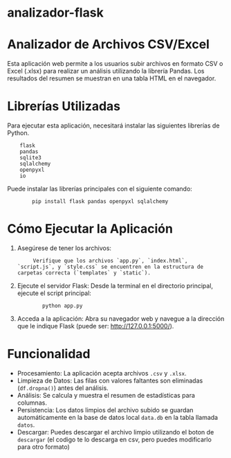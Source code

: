 ﻿# analizador-flask

# Analizador de Archivos CSV/Excel

Esta aplicación web permite a los usuarios subir archivos en formato CSV o Excel (.xlsx) para realizar un análisis utilizando la librería Pandas.
Los resultados del resumen se muestran en una tabla HTML en el navegador.

# Librerías Utilizadas

Para ejecutar esta aplicación, necesitará instalar las siguientes librerías de Python.

        flask
        pandas
        sqlite3
        sqlalchemy
        openpyxl
        io

Puede instalar las librerías principales con el siguiente comando:

            pip install flask pandas openpyxl sqlalchemy

# Cómo Ejecutar la Aplicación

1.  Asegúrese de tener los archivos:

             Verifique que los archivos `app.py`, `index.html`, `script.js`, y `style.css` se encuentren en la estructura de carpetas correcta (`templates` y `static`).

2.  Ejecute el servidor Flask: Desde la terminal en el directorio principal, ejecute el script principal:

                python app.py

3.  Acceda a la aplicación: Abra su navegador web y navegue a la dirección que le indique Flask (puede ser: http://127.0.0.1:5000/).

# Funcionalidad

- Procesamiento: La aplicación acepta archivos `.csv` y `.xlsx`.
- Limpieza de Datos: Las filas con valores faltantes son eliminadas (`df.dropna()`) antes del análisis.
- Análisis: Se calcula y muestra el resumen de estadísticas para columnas.
- Persistencia: Los datos limpios del archivo subido se guardan automáticamente en la base de datos local `data.db` en la tabla llamada `datos`.
- Descargar: Puedes descargar el archivo limpio utilizando el boton de `descargar` (el codigo te lo descarga en csv, pero puedes modificarlo para otro formato)

